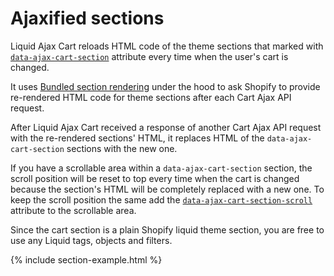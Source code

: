 # Ajaxified sections

Liquid Ajax Cart reloads HTML code of the theme sections that marked with [`data-ajax-cart-section`](/reference/data-ajax-cart-section) attribute every time when the user's cart is changed. 

It uses [Bundled section rendering](https://shopify.dev/api/ajax/reference/cart#bundled-section-rendering) under the hood to ask Shopify to provide re-rendered HTML code for theme sections after each Cart Ajax API request.

After Liquid Ajax Cart received a response of another Cart Ajax API request with the re-rendered sections' HTML, it replaces HTML of the `data-ajax-cart-section` sections with the new one.

If you have a scrollable area within a `data-ajax-cart-section` section, the scroll position will be reset to top every time when the cart is changed because the section's HTML will be completely replaced with a new one. To keep the scroll position the same add the [`data-ajax-cart-section-scroll`](/reference/data-ajax-cart-section-scroll) attribute to the scrollable area.

Since the cart section is a plain Shopify liquid theme section, you are free to use any Liquid tags, objects and filters.

{% include section-example.html %}